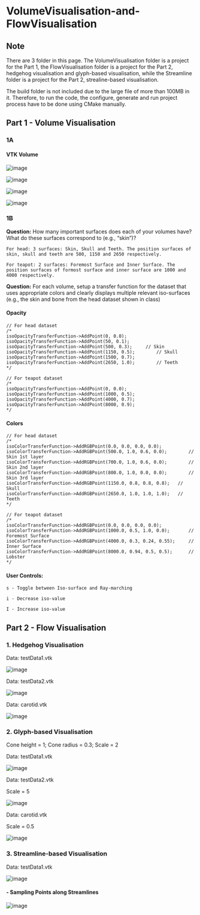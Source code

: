 # VolumeVisualisation-and-FlowVisualisation

## Note

There are 3 folder in this page. The VolumeVisualisation folder is a project for the Part 1, the FlowVisualisation folder is a project for the Part 2, hedgehog visualisation and glyph-based visualisation, while the Streamline folder is a project for the Part 2, strealine-based visualisation.

The build folder is not included due to the large file of more than 100MB in it. Therefore, to run the code, the configure, generate and run project process have to be done using CMake manually.



## **Part 1 - Volume Visualisation**

### 1A 

#### VTK Volume

![image](https://github.com/TeohYx/VolumeVisualisation-and-FlowVisualisation/assets/67152792/1f40aada-4033-4037-9947-02078c54451c)

![image](https://github.com/TeohYx/VolumeVisualisation-and-FlowVisualisation/assets/67152792/cad07af6-2dd5-4cd2-9042-7fe8209a10fa)

![image](https://github.com/TeohYx/VolumeVisualisation-and-FlowVisualisation/assets/67152792/876a9a67-c95f-4df5-a9ca-0c7b57623242)

![image](https://github.com/TeohYx/VolumeVisualisation-and-FlowVisualisation/assets/67152792/df0adbbb-9b0b-475a-b7c7-e9b7037c910b)



### 1B

**Question:** How many important surfaces does each of your volumes have? What do these surfaces correspond to (e.g., “skin”)?

    For head: 3 surfaces: Skin, Skull and Teeth. The position surfaces of skin, skull and teeth are 500, 1150 and 2650 respectively.

    For teapot: 2 surfaces: Foremost Surface and Inner Surface. The position surfaces of formost surface and inner surface are 1000 and 4000 respectively.


**Question:** For each volume, setup a transfer function for the dataset that uses appropriate colors and clearly displays multiple relevant iso-surfaces (e.g., the skin and bone from the head dataset shown in class)


  #### Opacity
  
	// For head dataset
	/*
	isoOpacityTransferFunction->AddPoint(0, 0.0);
	isoOpacityTransferFunction->AddPoint(50, 0.1);
	isoOpacityTransferFunction->AddPoint(500, 0.3);		// Skin
	isoOpacityTransferFunction->AddPoint(1150, 0.5);		// Skull
	isoOpacityTransferFunction->AddPoint(1500, 0.7);
	isoOpacityTransferFunction->AddPoint(2650, 1.0);		// Teeth
	*/

	// For teapot dataset
	/*
	isoOpacityTransferFunction->AddPoint(0, 0.0);
	isoOpacityTransferFunction->AddPoint(1000, 0.5);
	isoOpacityTransferFunction->AddPoint(4000, 0.7);
	isoOpacityTransferFunction->AddPoint(8000, 0.9);
	*/


 #### Colors
  
	// For head dataset
	/*
	isoColorTransferFunction->AddRGBPoint(0.0, 0.0, 0.0, 0.0);
	isoColorTransferFunction->AddRGBPoint(500.0, 1.0, 0.6, 0.0);		// Skin 1st layer
	isoColorTransferFunction->AddRGBPoint(700.0, 1.0, 0.6, 0.0);		// Skin 2nd layer
	isoColorTransferFunction->AddRGBPoint(800.0, 1.0, 0.0, 0.0);		// Skin 3rd layer
	isoColorTransferFunction->AddRGBPoint(1150.0, 0.8, 0.8, 0.8);	// Skull
	isoColorTransferFunction->AddRGBPoint(2650.0, 1.0, 1.0, 1.0);	// Teeth
	*/

	// For teapot dataset
	/*
	isoColorTransferFunction->AddRGBPoint(0.0, 0.0, 0.0, 0.0);
	isoColorTransferFunction->AddRGBPoint(1000.0, 0.5, 1.0, 0.0);		// Foremost Surface
	isoColorTransferFunction->AddRGBPoint(4000.0, 0.3, 0.24, 0.55);		// Inner Surface
	isoColorTransferFunction->AddRGBPoint(8000.0, 0.94, 0.5, 0.5);		// Lobster
	*/


#### **User Controls:**

    s - Toggle between Iso-surface and Ray-marching 

    i - Decrease iso-value
  
    I - Increase iso-value






## **Part 2 - Flow Visualisation**

### 1. Hedgehog Visualisation

Data: testData1.vtk

![image](https://github.com/TeohYx/VolumeVisualisation-and-FlowVisualisation/assets/67152792/42e2b1b1-be86-4f9c-a4c4-4014d6aebdb9)

Data: testData2.vtk

![image](https://github.com/TeohYx/VolumeVisualisation-and-FlowVisualisation/assets/67152792/1f61af02-83c4-4709-b6f5-192275781cc5)

Data: carotid.vtk

![image](https://github.com/TeohYx/VolumeVisualisation-and-FlowVisualisation/assets/67152792/9f7b70fe-88c9-4fa4-8af7-cc5ca7e04335)

### 2. Glyph-based Visualisation

Cone height = 1; Cone radius = 0.3; Scale = 2

Data: testData1.vtk

![image](https://github.com/TeohYx/VolumeVisualisation-and-FlowVisualisation/assets/67152792/e33678cb-b12c-4eb7-94fb-b22b3427cba4)

Data: testData2.vtk

Scale = 5

![image](https://github.com/TeohYx/VolumeVisualisation-and-FlowVisualisation/assets/67152792/5fbd80a2-b7c7-4fa3-bcea-0ddf912a00c3)

Data: carotid.vtk

Scale = 0.5

![image](https://github.com/TeohYx/VolumeVisualisation-and-FlowVisualisation/assets/67152792/1ab32f97-208c-469b-8e67-26fcdf816c10)


### 3. Streamline-based Visualisation

Data: testData1.vtk


![image](https://github.com/TeohYx/VolumeVisualisation-and-FlowVisualisation/assets/67152792/be3c5c2e-22c6-4145-8449-0f371a8b72e1)


#### - Sampling Points along Streamlines

![image](https://github.com/TeohYx/VolumeVisualisation-and-FlowVisualisation/assets/67152792/638777a8-3a1a-4e00-a2b2-b0c46710de42)
